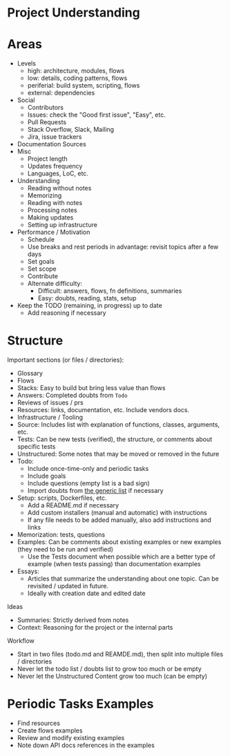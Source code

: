 # Project Understanding

# Areas

- Levels
    - high: architecture, modules, flows
    - low: details, coding patterns, flows
    - periferial: build system, scripting, flows
    - external: dependencies
- Social
    - Contributors
    - Issues: check the "Good first issue", "Easy", etc.
    - Pull Requests
    - Stack Overflow, Slack, Mailing
    - Jira, issue trackers
- Documentation Sources
- Misc
    - Project length
    - Updates frequency
    - Languages, LoC, etc.
- Understanding
    - Reading without notes
    - Memorizing
    - Reading with notes
    - Processing notes
    - Making updates
    - Setting up infrastructure
- Performance / Motivation
    - Schedule
    - Use breaks and rest periods in advantage: revisit topics after a few days
    - Set goals
    - Set scope
    - Contribute
    - Alternate difficulty:
        - Difficult: answers, flows, fn definitions, summaries
        - Easy: doubts, reading, stats, setup
- Keep the TODO (remaining, in progress) up to date
    - Add reasoning if necessary

# Structure

Important sections (or files / directories):

- Glossary
- Flows
- Stacks: Easy to build but bring less value than flows
- Answers: Completed doubts from `Todo`
- Reviews of issues / prs
- Resources: links, documentation, etc. Include vendors docs.
- Infrastructure / Tooling
- Source: Includes list with explanation of functions, classes, arguments, etc.
- Tests: Can be new tests (verified), the structure, or comments about specific tests
- Unstructured: Some notes that may be moved or removed in the future
- Todo:
    - Include once-time-only and periodic tasks
    - Include goals
    - Include questions (empty list is a bad sign)
    - Import doubts from [the generic list](./doubts.md) if necessary
- Setup: scripts, Dockerfiles, etc.
    - Add a README.md if necessary
    - Add custom installers (manual and automatic) with instructions
    - If any file needs to be added manually, also add instructions and links
- Memorization: tests, questions
- Examples: Can be comments about existing examples or new examples (they need to be run and verified)
    - Use the Tests document when possible which are a better type of example
    (when tests passing) than documentation examples
- Essays:
    - Articles that summarize the understanding about one topic. Can be revisited / updated in future.
    - Ideally with creation date and edited date

Ideas

- Summaries: Strictly derived from notes
- Context: Reasoning for the project or the internal parts

Workflow

- Start in two files (todo.md and REAMDE.md), then split into multiple files / directories
- Never let the todo list / doubts list to grow too much or be empty
- Never let the Unstructured Content grow too much (can be empty)

# Periodic Tasks Examples

- Find resources
- Create flows examples
- Review and modify existing examples
- Note down API docs references in the examples
